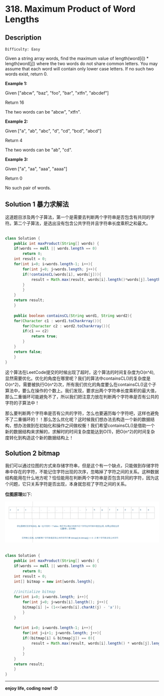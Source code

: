 # 318. Maximum Product of Word Lengths
## Description

```
Difficulty: Easy
```

Given a string array words, find the maximum value of length(word[i]) * length(word[j]) where the two words do not share common letters. You may assume that each word will contain only lower case letters. If no such two words exist, return 0.

**Example 1:**

Given ["abcw", "baz", "foo", "bar", "xtfn", "abcdef"]

Return 16

The two words can be "abcw", "xtfn".

**Example 2:**

Given ["a", "ab", "abc", "d", "cd", "bcd", "abcd"]

Return 4

The two words can be "ab", "cd".

**Example 3:**

Given ["a", "aa", "aaa", "aaaa"]

Return 0

No such pair of words.
## Solution 1 暴力求解法
  这道题目涉及两个子算法，第一个是需要去判断两个字符串是否包含有共同的字符。第二个子算法，是选出没有包含公共字符并且字符串长度乘积之和最大。

```java

class Solution {
    public int maxProduct(String[] words) {
	if(words == null || words.length == 0)
	    return 0;
	int result = 0;
	for(int i=0; i<words.length-1; i++){
	    for(int j=0; j<words.length; j++){
		if(!containsCL(words[i], words[j])){
		    result = Math.max(result, words[i].length()*words[j].length());
		}
	    }
	}
	return result;
    }

    public boolean containsCL(String word1, String word2){
	for(Character c1 : word1.toCharArray()){
	    for(Character c2 : word2.toCharArray()){
		if(c1 == c2)
		    return true;
	    }
	}
	return false;
    }
}
```

这个算法在LeetCode提交的时候出现了超时，这个算法的时间复杂度为O(n^4),显然需要优化。优化的角度在哪里呢？我们的算法中containsCL()的复杂度是O(n^2)，需要被执行O(n^2)次，所有我们优化的角度要么在containsCL()这个子算法中，要么在操作的个数上。我们发现，要求出两个字符串长度乘积的最大值，那么二重循环可能避免不了，所以我们把注意力放在判断两个字符串是否有公共的字符的子算法中！

那么要判断两个字符串是否有公共的字符，怎么也要遍历每个字符吧，这样也避免不了二重循环的！！那么怎么优化呢？这时候我们想办法去构造一个新的数据结构，想办法做到在初始化和操作之间做权衡！我们希望containsCL()是借助一个新的数据结构来求解的，求解时的时间复杂度能达到O(1)，把O(n^2)的时间复杂度转化到构造这个新的数据结构上！

## Solution 2 bitmap
  我们可以通过位图的方式来存储字符串，但是这个有一个缺点，只能做到存储字符串中存在的字符，不能记住字符出现的次序，忽略掉了字符之间的关系。这种数据结构能用在什么地方呢？恰恰能用在判断两个字符串是否包含共同的字符，因为这个问题，它只关系字符是否出现，本身就忽视了字符之间的关系。

**位图原理**如下:

 ![](./images/bitmap原理.png)

```java

class Solution {
    public int maxProduct(String[] words) {
	if(words == null || words.length == 0)
	    return 0;
	int result = 0;
	int[] bitmap = new int[words.length];

	//initialize bitmap
	for(int i=0; i<words.length; i++){
	    for(int j=0; j<words[i].length(); j++){
		bitmap[i] |= (1<<(words[i].charAt(j) - 'a'));
	    }
	}

	for(int i=0; i<words.length-1; i++){
	    for(int j=i+1; j<words.length; j++){
		if((bitmap[i] & bitmap[j]) == 0){
		    result = Math.max(result, words[i].length() * words[j].length());
		} 
	    }
	}
	return result;
    }
}

```
***

**enjoy life, coding now! :D**
